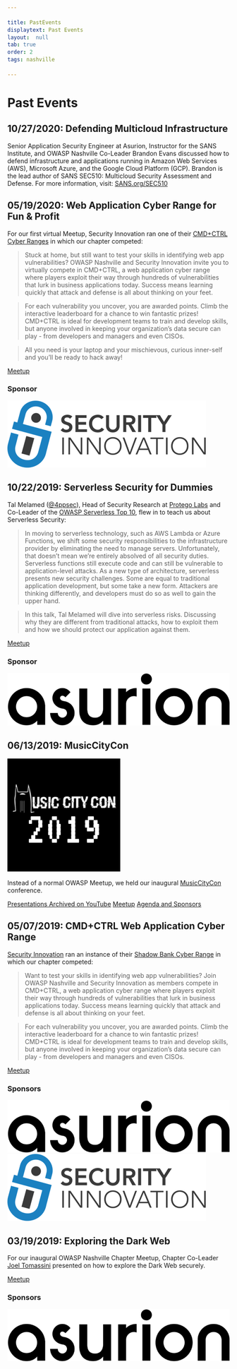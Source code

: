 ```yaml
---

title: PastEvents
displaytext: Past Events
layout:  null
tab: true
order: 2
tags: nashville

---
```


# Past Events

## 10/27/2020: Defending Multicloud Infrastructure

Senior Application Security Engineer at Asurion, Instructor for the SANS Institute, and OWASP Nashville Co-Leader Brandon Evans discussed how to defend infrastructure and applications running in Amazon Web Services (AWS), Microsoft Azure, and the Google Cloud Platform (GCP). Brandon is the lead author of SANS SEC510: Multicloud Security Assessment and Defense. For more information, visit: [SANS.org/SEC510](http://sans.org/SEC510)

## 05/19/2020: Web Application Cyber Range for Fun & Profit

For our first virtual Meetup, Security Innovation ran one of their [CMD+CTRL Cyber Ranges](https://www.securityinnovation.com/training/cmd-ctrl-cyber-range-security-training/) in which our chapter competed:

> Stuck at home, but still want to test your skills in identifying web app vulnerabilities? OWASP Nashville and Security Innovation invite you to virtually compete in CMD+CTRL, a web application cyber range where players exploit their way through hundreds of vulnerabilities that lurk in business applications today. Success means learning quickly that attack and defense is all about thinking on your feet.

> For each vulnerability you uncover, you are awarded points. Climb the interactive leaderboard for a chance to win fantastic prizes! CMD+CTRL is ideal for development teams to train and develop skills, but anyone involved in keeping your organization’s data secure can play - from developers and managers and even CISOs.

> All you need is your laptop and your mischievous, curious inner-self and you’ll be ready to hack away!

[Meetup](https://www.meetup.com/OWASP-Nashville-Chapter/events/268971330/)

### Sponsor

[![Security Innovation](./assets/images/sponsors/si.png)](https://www.securityinnovation.com/)

## 10/22/2019: Serverless Security for Dummies

Tal Melamed ([@4ppsec](https://twitter.com/4ppsec)), Head of Security Research at [Protego Labs](http://protego.io/) and Co-Leader of the [OWASP Serverless Top 10](https://owasp.org/www-project-serverless-top-10/), flew in to teach us about Serverless Security:

> In moving to serverless technology, such as AWS Lambda or Azure Functions, we shift some security responsibilities to the infrastructure provider by eliminating the need to manage servers. Unfortunately, that doesn’t mean we’re entirely absolved of all security duties. Serverless functions still execute code and can still be vulnerable to application-level attacks. As a new type of architecture, serverless presents new security challenges. Some are equal to traditional application development, but some take a new form. Attackers are thinking differently, and developers must do so as well to gain the upper hand.

> In this talk, Tal Melamed will dive into serverless risks. Discussing why they are different from traditional attacks, how to exploit them and how we should protect our application against them.

[Meetup](https://www.meetup.com/OWASP-Nashville-Chapter/events/264931782/)

### Sponsor

[![Asurion](./assets/images/sponsors/asurion.png)](https://www.asurion.com/)

## 06/13/2019: MusicCityCon

[![MusicCityCon 2019](./assets/images/musiccitycon2019.png)](https://musiccitycon.org/)

Instead of a normal OWASP Meetup, we held our inaugural [MusicCityCon](https://musiccitycon.org/) conference.

[Presentations Archived on YouTube](https://www.youtube.com/playlist?list=PLs9ZqgOZ115nkt_OEthnGRVRMrMcVoY_z)
[Meetup](https://www.meetup.com/OWASP-Nashville-Chapter/events/262270947/)
[Agenda and Sponsors](https://p316rg.attendify.io/)

## 05/07/2019: CMD+CTRL Web Application Cyber Range

[Security Innovation](https://www.securityinnovation.com/) ran an instance of their [Shadow Bank Cyber Range](https://www.securityinnovation.com/training/cmd-ctrl-cyber-range-security-training/cyber-range-suite/cmdctrl-cyber-range-shadow-bank/) in which our chapter competed:

> Want to test your skills in identifying web app vulnerabilities? Join OWASP Nashville and Security Innovation as members compete in CMD+CTRL, a web application cyber range where players exploit their way through hundreds of vulnerabilities that lurk in business applications today. Success means learning quickly that attack and defense is all about thinking on your feet.

> For each vulnerability you uncover, you are awarded points. Climb the interactive leaderboard for a chance to win fantastic prizes! CMD+CTRL is ideal for development teams to train and develop skills, but anyone involved in keeping your organization’s data secure can play - from developers and managers and even CISOs.

[Meetup](https://www.meetup.com/OWASP-Nashville-Chapter/events/260574652/)

### Sponsors

[![Asurion](./assets/images/sponsors/asurion.png)](https://www.asurion.com/) [![Security Innovation](./assets/images/sponsors/si.png)](https://www.securityinnovation.com/)

## 03/19/2019: Exploring the Dark Web

For our inaugural OWASP Nashville Chapter Meetup, Chapter Co-Leader [Joel Tomassini](mailto:joel.tomassini@owasp.org) presented on how to explore the Dark Web securely.

[Meetup](https://www.meetup.com/OWASP-Nashville-Chapter/events/258997478/)

### Sponsors

[![Asurion](./assets/images/sponsors/asurion.png)](https://www.asurion.com/)
